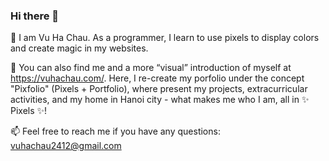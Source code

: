 ### Hi there 👋



🌱  I am Vu Ha Chau. As a programmer, I learn to use pixels to display colors and create magic in my websites. 

🦄 You can also find me and a more “visual” introduction of myself at https://vuhachau.com/. Here, I re-create my porfolio under the concept "Pixfolio" (Pixels + Portfolio), where present my projects, extracurricular activities, and my home in Hanoi city - what makes me who I am, all in ✨ Pixels ✨!

📫  Feel free to reach me if you have any questions: vuhachau2412@gmail.com

